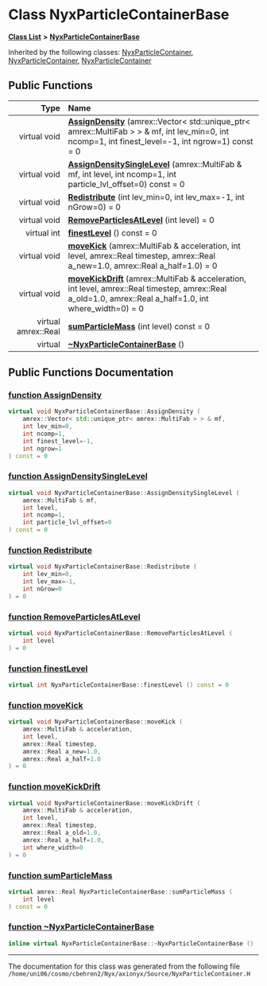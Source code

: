 
# Class NyxParticleContainerBase


[**Class List**](annotated.md) **>** [**NyxParticleContainerBase**](classNyxParticleContainerBase.md)










Inherited by the following classes: [NyxParticleContainer](classNyxParticleContainer.md),  [NyxParticleContainer](classNyxParticleContainer.md),  [NyxParticleContainer](classNyxParticleContainer.md)










## Public Functions

| Type | Name |
| ---: | :--- |
| virtual void | [**AssignDensity**](classNyxParticleContainerBase.md#function-assigndensity) (amrex::Vector&lt; std::unique\_ptr&lt; amrex::MultiFab &gt; &gt; & mf, int lev\_min=0, int ncomp=1, int finest\_level=-1, int ngrow=1) const = 0<br> |
| virtual void | [**AssignDensitySingleLevel**](classNyxParticleContainerBase.md#function-assigndensitysinglelevel) (amrex::MultiFab & mf, int level, int ncomp=1, int particle\_lvl\_offset=0) const = 0<br> |
| virtual void | [**Redistribute**](classNyxParticleContainerBase.md#function-redistribute) (int lev\_min=0, int lev\_max=-1, int nGrow=0) = 0<br> |
| virtual void | [**RemoveParticlesAtLevel**](classNyxParticleContainerBase.md#function-removeparticlesatlevel) (int level) = 0<br> |
| virtual int | [**finestLevel**](classNyxParticleContainerBase.md#function-finestlevel) () const = 0<br> |
| virtual void | [**moveKick**](classNyxParticleContainerBase.md#function-movekick) (amrex::MultiFab & acceleration, int level, amrex::Real timestep, amrex::Real a\_new=1.0, amrex::Real a\_half=1.0) = 0<br> |
| virtual void | [**moveKickDrift**](classNyxParticleContainerBase.md#function-movekickdrift) (amrex::MultiFab & acceleration, int level, amrex::Real timestep, amrex::Real a\_old=1.0, amrex::Real a\_half=1.0, int where\_width=0) = 0<br> |
| virtual amrex::Real | [**sumParticleMass**](classNyxParticleContainerBase.md#function-sumparticlemass) (int level) const = 0<br> |
| virtual  | [**~NyxParticleContainerBase**](classNyxParticleContainerBase.md#function-nyxparticlecontainerbase) () <br> |








## Public Functions Documentation


### <a href="#function-assigndensity" id="function-assigndensity">function AssignDensity </a>


```cpp
virtual void NyxParticleContainerBase::AssignDensity (
    amrex::Vector< std::unique_ptr< amrex::MultiFab > > & mf,
    int lev_min=0,
    int ncomp=1,
    int finest_level=-1,
    int ngrow=1
) const = 0
```



### <a href="#function-assigndensitysinglelevel" id="function-assigndensitysinglelevel">function AssignDensitySingleLevel </a>


```cpp
virtual void NyxParticleContainerBase::AssignDensitySingleLevel (
    amrex::MultiFab & mf,
    int level,
    int ncomp=1,
    int particle_lvl_offset=0
) const = 0
```



### <a href="#function-redistribute" id="function-redistribute">function Redistribute </a>


```cpp
virtual void NyxParticleContainerBase::Redistribute (
    int lev_min=0,
    int lev_max=-1,
    int nGrow=0
) = 0
```



### <a href="#function-removeparticlesatlevel" id="function-removeparticlesatlevel">function RemoveParticlesAtLevel </a>


```cpp
virtual void NyxParticleContainerBase::RemoveParticlesAtLevel (
    int level
) = 0
```



### <a href="#function-finestlevel" id="function-finestlevel">function finestLevel </a>


```cpp
virtual int NyxParticleContainerBase::finestLevel () const = 0
```



### <a href="#function-movekick" id="function-movekick">function moveKick </a>


```cpp
virtual void NyxParticleContainerBase::moveKick (
    amrex::MultiFab & acceleration,
    int level,
    amrex::Real timestep,
    amrex::Real a_new=1.0,
    amrex::Real a_half=1.0
) = 0
```



### <a href="#function-movekickdrift" id="function-movekickdrift">function moveKickDrift </a>


```cpp
virtual void NyxParticleContainerBase::moveKickDrift (
    amrex::MultiFab & acceleration,
    int level,
    amrex::Real timestep,
    amrex::Real a_old=1.0,
    amrex::Real a_half=1.0,
    int where_width=0
) = 0
```



### <a href="#function-sumparticlemass" id="function-sumparticlemass">function sumParticleMass </a>


```cpp
virtual amrex::Real NyxParticleContainerBase::sumParticleMass (
    int level
) const = 0
```



### <a href="#function-nyxparticlecontainerbase" id="function-nyxparticlecontainerbase">function ~NyxParticleContainerBase </a>


```cpp
inline virtual NyxParticleContainerBase::~NyxParticleContainerBase () 
```



------------------------------
The documentation for this class was generated from the following file `/home/uni06/cosmo/cbehren2/Nyx/axionyx/Source/NyxParticleContainer.H`